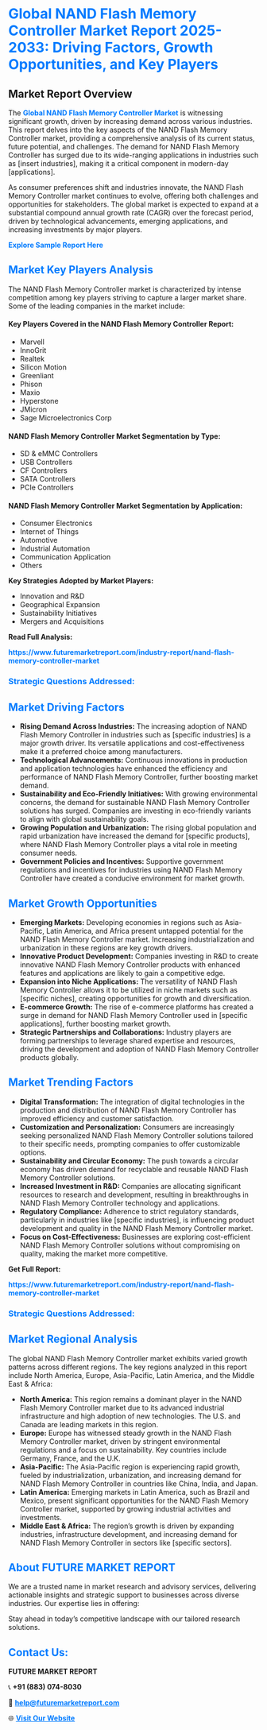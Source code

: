 <h1 style="color: #007BFF;">Global NAND Flash Memory Controller Market Report 2025-2033: Driving Factors, Growth Opportunities, and Key Players</h1>

<section id="overview">
<h2>Market Report Overview</h2>
<p>The <a href="https://www.futuremarketreport.com/industry-report/nand-flash-memory-controller-market" style="color: #007BFF; text-decoration: none;"><strong>Global NAND Flash Memory Controller Market</strong></a> is witnessing significant growth, driven by increasing demand across various industries. This report delves into the key aspects of the NAND Flash Memory Controller market, providing a comprehensive analysis of its current status, future potential, and challenges. The demand for NAND Flash Memory Controller has surged due to its wide-ranging applications in industries such as [insert industries], making it a critical component in modern-day [applications].</p>
<p>As consumer preferences shift and industries innovate, the NAND Flash Memory Controller market continues to evolve, offering both challenges and opportunities for stakeholders. The global market is expected to expand at a substantial compound annual growth rate (CAGR) over the forecast period, driven by technological advancements, emerging applications, and increasing investments by major players.</p>
</section>

<section id="overview">
<p><a href="https://www.futuremarketreport.com/request-sample/reportId=75952" style="color: #007BFF; text-decoration: none;"><strong>Explore Sample Report Here</strong></a></p>
</section>

<section id="key-players">
<h2 style="color: #007BFF;">Market Key Players Analysis</h2>
<p>The NAND Flash Memory Controller market is characterized by intense competition among key players striving to capture a larger market share. Some of the leading companies in the market include:</p>
<h4>Key Players Covered in the NAND Flash Memory Controller Report:</h4>
<ul><li>Marvell</li><li>InnoGrit</li><li>Realtek</li><li>Silicon Motion</li><li>Greenliant</li><li>Phison</li><li>Maxio</li><li>Hyperstone</li><li>JMicron</li><li>Sage Microelectronics Corp</li></ul>
<h4>NAND Flash Memory Controller Market Segmentation by Type:</h4>
<ul><li>SD &amp; eMMC Controllers</li><li>USB Controllers</li><li>CF Controllers</li><li>SATA Controllers</li><li>PCIe Controllers</li></ul>

<h4>NAND Flash Memory Controller Market Segmentation by Application:</h4>
<ul><li>Consumer Electronics</li><li>Internet of Things</li><li>Automotive</li><li>Industrial Automation</li><li>Communication Application</li><li>Others</li></ul>
<p><strong>Key Strategies Adopted by Market Players:</strong></p>
<ul>
<li>Innovation and R&D</li>
<li>Geographical Expansion</li>
<li>Sustainability Initiatives</li>
<li>Mergers and Acquisitions</li>
</ul>
</section>

<section>
<p><strong>Read Full Analysis: </strong></p><a href="https://www.futuremarketreport.com/industry-report/nand-flash-memory-controller-market" style="color: #007BFF; text-decoration: none;"><strong>https://www.futuremarketreport.com/industry-report/nand-flash-memory-controller-market</strong></a>
<h3 style="color: #007BFF;">Strategic Questions Addressed:</h3>
</section>

<section id="driving-factors">
<h2 style="color: #007BFF;">Market Driving Factors</h2>
<ul>
<li><strong>Rising Demand Across Industries:</strong> The increasing adoption of NAND Flash Memory Controller in industries such as [specific industries] is a major growth driver. Its versatile applications and cost-effectiveness make it a preferred choice among manufacturers.</li>
<li><strong>Technological Advancements:</strong> Continuous innovations in production and application technologies have enhanced the efficiency and performance of NAND Flash Memory Controller, further boosting market demand.</li>
<li><strong>Sustainability and Eco-Friendly Initiatives:</strong> With growing environmental concerns, the demand for sustainable NAND Flash Memory Controller solutions has surged. Companies are investing in eco-friendly variants to align with global sustainability goals.</li>
<li><strong>Growing Population and Urbanization:</strong> The rising global population and rapid urbanization have increased the demand for [specific products], where NAND Flash Memory Controller plays a vital role in meeting consumer needs.</li>
<li><strong>Government Policies and Incentives:</strong> Supportive government regulations and incentives for industries using NAND Flash Memory Controller have created a conducive environment for market growth.</li>
</ul>
</section>

<section id="growth-opportunities">
<h2 style="color: #007BFF;">Market Growth Opportunities</h2>
<ul>
<li><strong>Emerging Markets:</strong> Developing economies in regions such as Asia-Pacific, Latin America, and Africa present untapped potential for the NAND Flash Memory Controller market. Increasing industrialization and urbanization in these regions are key growth drivers.</li>
<li><strong>Innovative Product Development:</strong> Companies investing in R&D to create innovative NAND Flash Memory Controller products with enhanced features and applications are likely to gain a competitive edge.</li>
<li><strong>Expansion into Niche Applications:</strong> The versatility of NAND Flash Memory Controller allows it to be utilized in niche markets such as [specific niches], creating opportunities for growth and diversification.</li>
<li><strong>E-commerce Growth:</strong> The rise of e-commerce platforms has created a surge in demand for NAND Flash Memory Controller used in [specific applications], further boosting market growth.</li>
<li><strong>Strategic Partnerships and Collaborations:</strong> Industry players are forming partnerships to leverage shared expertise and resources, driving the development and adoption of NAND Flash Memory Controller products globally.</li>
</ul>
</section>

<section id="trending-factors">
<h2 style="color: #007BFF;">Market Trending Factors</h2>
<ul>
<li><strong>Digital Transformation:</strong> The integration of digital technologies in the production and distribution of NAND Flash Memory Controller has improved efficiency and customer satisfaction.</li>
<li><strong>Customization and Personalization:</strong> Consumers are increasingly seeking personalized NAND Flash Memory Controller solutions tailored to their specific needs, prompting companies to offer customizable options.</li>
<li><strong>Sustainability and Circular Economy:</strong> The push towards a circular economy has driven demand for recyclable and reusable NAND Flash Memory Controller solutions.</li>
<li><strong>Increased Investment in R&D:</strong> Companies are allocating significant resources to research and development, resulting in breakthroughs in NAND Flash Memory Controller technology and applications.</li>
<li><strong>Regulatory Compliance:</strong> Adherence to strict regulatory standards, particularly in industries like [specific industries], is influencing product development and quality in the NAND Flash Memory Controller market.</li>
<li><strong>Focus on Cost-Effectiveness:</strong> Businesses are exploring cost-efficient NAND Flash Memory Controller solutions without compromising on quality, making the market more competitive.</li>
</ul>
</section>

<section>
<p><strong>Get Full Report: </strong></p><a href="https://www.futuremarketreport.com/industry-report/nand-flash-memory-controller-market" style="color: #007BFF; text-decoration: none;"><strong>https://www.futuremarketreport.com/industry-report/nand-flash-memory-controller-market</strong></a>
<h3 style="color: #007BFF;">Strategic Questions Addressed:</h3>
</section>


<section id="regional-analysis">
<h2 style="color: #007BFF;">Market Regional Analysis</h2>
<p>The global NAND Flash Memory Controller market exhibits varied growth patterns across different regions. The key regions analyzed in this report include North America, Europe, Asia-Pacific, Latin America, and the Middle East & Africa:</p>
<ul>
<li><strong>North America:</strong> This region remains a dominant player in the NAND Flash Memory Controller market due to its advanced industrial infrastructure and high adoption of new technologies. The U.S. and Canada are leading markets in this region.</li>
<li><strong>Europe:</strong> Europe has witnessed steady growth in the NAND Flash Memory Controller market, driven by stringent environmental regulations and a focus on sustainability. Key countries include Germany, France, and the U.K.</li>
<li><strong>Asia-Pacific:</strong> The Asia-Pacific region is experiencing rapid growth, fueled by industrialization, urbanization, and increasing demand for NAND Flash Memory Controller in countries like China, India, and Japan.</li>
<li><strong>Latin America:</strong> Emerging markets in Latin America, such as Brazil and Mexico, present significant opportunities for the NAND Flash Memory Controller market, supported by growing industrial activities and investments.</li>
<li><strong>Middle East & Africa:</strong> The region’s growth is driven by expanding industries, infrastructure development, and increasing demand for NAND Flash Memory Controller in sectors like [specific sectors].</li>
</ul>
</section>

<footer>
<h2 style="color: #007BFF;">About FUTURE MARKET REPORT</h2>
<p>We are a trusted name in market research and advisory services, delivering actionable insights and strategic support to businesses across diverse industries. Our expertise lies in offering:</p>

<p>Stay ahead in today’s competitive landscape with our tailored research solutions.</p>

<h2 style="color: #007BFF;">Contact Us:</h2>
<p><strong>FUTURE MARKET REPORT</strong></p>
<p>📞 <strong>+91 (883) 074-8030</strong></p>
<p>📧 <strong><a href="mailto:help@futuremarketreport.com" style="color: #007BFF;">help@futuremarketreport.com</a></strong></p>
<p>🌐 <strong><a href="https://www.futuremarketreport.com/" style="color: #007BFF;">Visit Our Website</a></strong></p>
</footer>